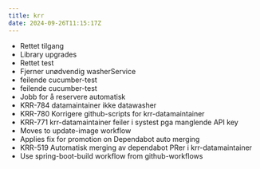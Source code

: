 ```yaml
---
title: krr
date: 2024-09-26T11:15:17Z
---
```

- Rettet tilgang
- Library upgrades
- Rettet test
- Fjerner unødvendig washerService
- feilende cucumber-test
- feilende cucumber-test
- Jobb for å reservere automatisk
- KRR-784 datamaintainer ikke datawasher
- KRR-780 Korrigere github-scripts for krr-datamaintainer
- KRR-771 krr-datamaintainer feiler i systest pga manglende API key
- Moves to update-image workflow
- Applies fix for promotion on Dependabot auto merging
- KRR-519 Automatisk merging av dependabot PRer i krr-datamaintainer
- Use spring-boot-build workflow from github-workflows
